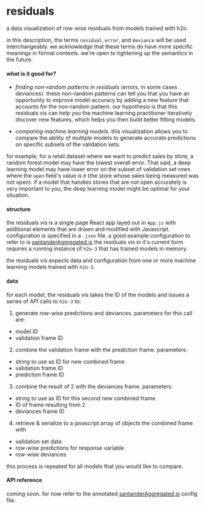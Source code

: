 # residuals

a data visualization of row-wise residuals from models trained with h2o.

in this description, the terms `residual`, `error`, and `deviance` will be used interchangeably.  we acknowledge that these terms do have more specific meanings in formal contexts.  we're open to tightening up the semantics in the future.

#### what is it good for?

+ _finding non-random patterns in residuals_ (errors, in some cases deviances).  these non-random patterns can tell you that you have an opportunity to improve model accuracy by adding a new feature that accounts for the non-random pattern.  our hypothesis is that this residuals vis can help you the machine learning practitioner iteratively discover new features, which helps you then build better fitting models.

+ _comparing machine learning models._  this visualization allows you to compare the ability of multiple models to generate accurate predictions on specific subsets of the validation sets.  

for example, for a retail dataset where we want to predict sales by store, a random forest model may have the lowest overall error.  That said, a deep learning model may have lower error on the subset of validation set rows where the `open` field's value is `0` (the store whose sales being measured was not open).  if a model that handles stores that are not open accurately is very important to you, the deep learning model might be optimal for your situation.

#### structure

the residuals vis is a single page React app layed out in `App.js`  with additional elements that are drawn and modified with Javascript.  configuration is specified in a `.json` file.  a good example configuration to refer to is [santanderAggregated.js](vis/06/src/config/santanderAggregated.js) the residuals vis in it's current form requires a running instance of `h2o-3` that has trained models in memory.


the residuals vis expects data and configuration from one or more machine learning models trained with `h2o-3`.

#### data 

for each model, the residuals vis takes the ID of the models and issues a series of API calls to `h2o-3` to:

1. generate row-wise predictions and deviances. parameters for this call are:
  - model ID
  - validation frame ID

2. combine the validation frame with the prediction frame. parameters:
  - string to use as ID for new combined frame
  - validation frame ID
  - prediction frame ID

3. combine the result of 2 with the deviances frame. parameters:
  - string to use as ID for this second new combined frame
  - ID of frame resulting from 2
  - deviances frame ID

4. retrieve & serialize to a javascript array of objects the combined frame with 
  - validation set data
  - row-wise predictions for response variable
  - row-wise deviances

this process is repeated for all models that you would like to compare.

#### API reference

coming soon.  for now refer to the annotated [santanderAggregated.js](vis/06/src/config/santanderAggregated.js) config file.

